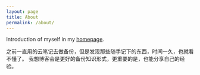 ```yaml
---
layout: page
title: About
permalink: /about/
---
```


Introduction of myself in my [homepage](http://iotwrt.com/).



之前一直用的云笔记去做备份，但是发现那些随手记下的东西，时间一久，也就看不懂了。
我想博客会是更好的备份知识形式，更重要的是，也能分享自己的经验。
